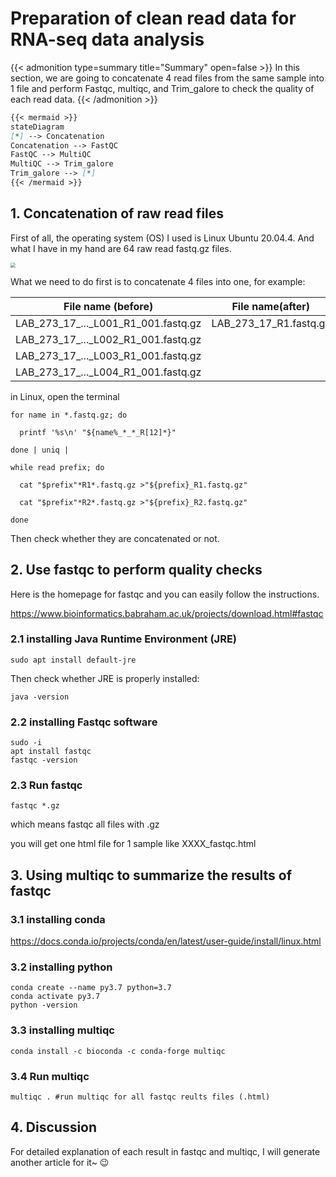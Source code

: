 # Preparation of clean read data for RNA-seq data analysis

{{< admonition type=summary title="Summary" open=false >}}
In this section, we are going to concatenate 4 read files from the same sample into 1 file and perform Fastqc, multiqc, and Trim_galore to check the quality of each read data.
{{< /admonition >}}

```markdown
{{< mermaid >}}
stateDiagram
[*] --> Concatenation
Concatenation --> FastQC
FastQC --> MultiQC
MultiQC --> Trim_galore
Trim_galore --> [*]
{{< /mermaid >}}
```



## 1. Concatenation of raw read files

First of all, the operating system (OS) I used is Linux Ubuntu 20.04.4. And what I have in my hand are 64 raw read fastq.gz files.

<img src="https://s2.loli.net/2022/04/06/tIpKFG8VBxmfM4N.png" style="zoom:50%;" />

What we need to do first is to concatenate 4 files into one, for example:

| File name (before)                  | File name(after)       |
| ----------------------------------- | ---------------------- |
| LAB_273_17_..._L001_R1_001.fastq.gz | LAB_273_17_R1.fastq.gz |
| LAB_273_17_..._L002_R1_001.fastq.gz |                        |
| LAB_273_17_..._L003_R1_001.fastq.gz |                        |
| LAB_273_17_..._L004_R1_001.fastq.gz |                        |

in Linux, open the terminal 

```shell
for name in *.fastq.gz; do

  printf '%s\n' "${name%_*_*_R[12]*}"

done | uniq |

while read prefix; do

  cat "$prefix"*R1*.fastq.gz >"${prefix}_R1.fastq.gz"

  cat "$prefix"*R2*.fastq.gz >"${prefix}_R2.fastq.gz"

done
```

Then check whether they are concatenated or not. 

## 2. Use fastqc to perform quality checks

Here is the homepage for fastqc and you can easily follow the instructions.

https://www.bioinformatics.babraham.ac.uk/projects/download.html#fastqc

### 2.1 installing Java Runtime Environment (JRE)

```shell
sudo apt install default-jre
```

Then check whether JRE is properly installed:

```shell
java -version
```

### 2.2 installing Fastqc software

```shell
sudo -i 
apt install fastqc
fastqc -version
```

### 2.3 Run fastqc

```shell
fastqc *.gz
```

which means fastqc all files with .gz

you will get one html file for 1 sample like XXXX_fastqc.html

## 3. Using multiqc to summarize the results of fastqc

### 3.1 installing conda

https://docs.conda.io/projects/conda/en/latest/user-guide/install/linux.html

### 3.2 installing python

```shell
conda create --name py3.7 python=3.7 
conda activate py3.7
python -version
```

### 3.3 installing multiqc

```shell
conda install -c bioconda -c conda-forge multiqc
```

### 3.4 Run multiqc

```shell
multiqc . #run multiqc for all fastqc reults files (.html)
```

## 4. Discussion

For detailed explanation of each result in fastqc and multiqc, I will generate another article for it~ :wink:

